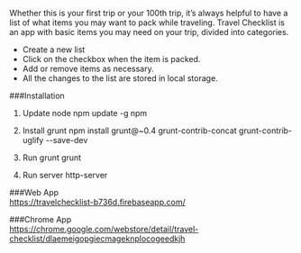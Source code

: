 Whether this is your first trip or your 100th trip, it’s always helpful to have a list of what items you may want to pack while traveling.
Travel Checklist is an app with basic items you may need on your trip, divided into categories.

- Create a new list
- Click on the checkbox when the item is packed.
- Add or remove items as necessary.
- All the changes to the list are stored in local storage.

###Installation

1. Update node
npm update -g npm

2. Install grunt
npm install grunt@~0.4 grunt-contrib-concat grunt-contrib-uglify --save-dev

3. Run grunt
grunt

4. Run server 
http-server

###Web App<br>
https://travelchecklist-b736d.firebaseapp.com/

###Chrome App<br>
https://chrome.google.com/webstore/detail/travel-checklist/dlaemeigopgiecmageknplocogeedkjh



